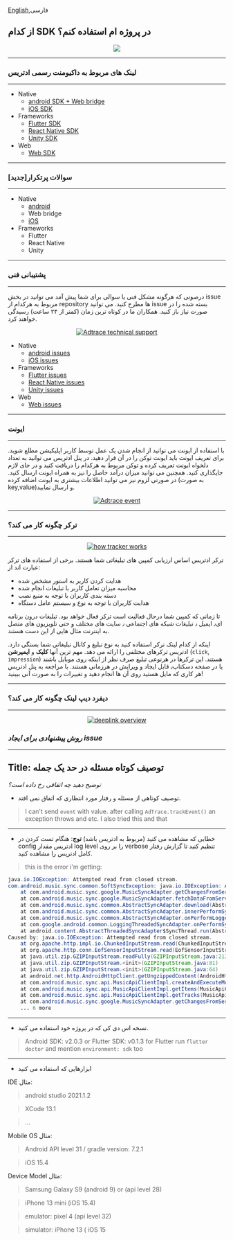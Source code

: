 [English](./README.md),فارسی


## از کدام SDK در پروژه ام استفاده کنم؟

<p align="center">
<a href="https://adtrace.io" target="_blank" rel="noopener noreferrer">
<img src="./files/sdk_fa.jpg" height="alt="Which Adtrace SDK to use in my project">
</a></p>  


---
### لینک های مربوط به داکیومنت رسمی ادتریس
---
- Native
     - [android SDK + Web bridge](https://github.com/adtrace/adtrace_sdk_android)
     - [iOS SDK](https://github.com/adtrace/adtrace_sdk_iOS)
- Frameworks
     - [Flutter SDK](https://github.com/adtrace/adtrace_sdk_flutter)
     - [React Native SDK](https://github.com/adtrace/adtrace_sdk_react_native)
     - [Unity SDK](https://github.com/adtrace/adtrace_sdk_unity)
- Web
  - [Web SDK](https://github.com/adtrace/adtrace_sdk_web)


---
### [جدید]سوالات پرتکرار
---
- Native
     - [android](./FAQs/android-native-faq.md)
     - Web bridge
     - [iOS](./FAQs/ios-native-faq.md)
- Frameworks
     - Flutter
     - React Native
     - Unity

---
### پشتیبانی فنی
---
درصوتی که هرگونه مشکل فنی یا سوالی برای شما پیش آمد می توانید در بخش issue مربوط به هرکدام از repository ها مطرح کنید. می توانید issue بسته شده را در صورت نیاز باز کنید. همکاران ما در کوتاه ترین زمان (کمتر از ۲۴ ساعت) رسیدگی خواهند کرد.

<p align="center">
<a href="https://adtrace.io" target="_blank" rel="noopener noreferrer">
<img src="./files/debug_fa.jpg" alt="Adtrace technical support">
</a></p>

- Native
     - [android issues](https://github.com/adtrace/adtrace_sdk_android/issues)
     - [iOS issues](https://github.com/adtrace/adtrace_sdk_iOS/issues)
- Frameworks
     - [Flutter issues](https://github.com/adtrace/adtrace_sdk_flutter/issues)
     - [React Native issues](https://github.com/adtrace/adtrace_sdk_react_native/issues)
     - [Unity issues](https://github.com/adtrace/adtrace_sdk_unity/issues)
- Web
  - [Web issues](https://github.com/adtrace/adtrace_sdk_web/issues)
  
  
  
---
### ایونت
---
با استفاده از ایونت می توانید از انجام شدن یک عمل توسط کاربر اپلیکیشن مطلع شوید. برای تعریف ایونت باید ایونت توکن را در آن قرار دهید. در پنل ادتریس می توانید به تعداد دلخواه ایونت تعریف کرده و توکن مربوط به هرکدام را دریافت کنید و در جای لازم جایگذاری کنید. 
همچنین می توانید میزان درآمد حاصل را نیز به همراه ایونت ارسال کنید. در صورتی لزوم نیز می توانید اطلاعات بیشتری به ایونت اضافه کرده (به صورت key,value)و ارسال نمایید.
<p align="center">
<a href="https://adtrace.io" target="_blank" rel="noopener noreferrer">
<img src="./files/event_fa.jpg" alt="Adtrace event">
</a></p>


---
### ترکر چگونه کار می کند؟
---

<p align="center">
<a href="https://adtrace.io" target="_blank" rel="noopener noreferrer">
<img src="./files/tracker_fa.jpg" alt="how tracker works">
</a></p>
ترکر ادتریس اساس ارزیابی کمپین های تبلیغاتی شما هستند. برخی از استفاده های ترکر عبارت اند از:

- هدایت کردن کاربر به استور مشخص شده 
- محاسبه میزان تعامل کاربر با تبلیغات انجام شده
- دسته بندی کاربران با توجه به منبع نصب
- هدایت کاربران با توجه به نوع و سیستم عامل دستگاه

تا زمانی که کمپین شما درحال فعالیت است ترکر فعال خواهد بود. تبلیغات درون برنامه ای٫ ایمیل ٫ تبلیغات شبکه های اجتماعی ٫ سایت های مختلف و حتی تلویزیون های متصل به اینترنت مثال هایی از این دست هستند.

اینکه از کدام لینک ترکر استفاده کنید به نوع تبلیغ و کانال تبلیغاتی شما بستگی دارد. ادتریس ترکرهای مختلفی را ارائه می دهد. مهم ترین آنها **کلیک** و **ایمپرشن** (`click`, `impression`) هستند. این ترکرها در هرنوعی تبلیغ صرف نظر از اینکه روی موبایل باشند یا در صفحه دسکتاپ٫ قابل ایجاد و ویرایش در هرزمانی هستند. با مراجعه به پنل ادتریس هر کاری که مایل هستید روی آن ها انجام دهید و تغییرات را به صورت آنی ببینید!



---
### دیفرد دیپ لینک چگونه کار می کند؟
---

<p align="center">
<a href="https://adtrace.io" target="_blank" rel="noopener noreferrer">
<img src="./files/deeplink_fa.jpg" alt="deeplink overview">
</a></p>

                                                          
### ***روش پیشنهادی برای ایجاد issue***
---
**Title**: توصیف کوتاه مسئله در حد یک جمله
----
*توضیح دهید چه اتفاقی رخ داده است؟*

- توصیف کوتاهی از مسئله و رفتار مورد انتظاری که اتفاق نمی افتد.

> I can't send `event` with value. after calling `AdTrace.trackEvent()` an exception throws and etc.
> I also tried this and that
---
- خطایی که مشاهده می کنید (مربوط به ادتریس باشد)
**توج**: هنگام تست کردن در config ادتریس مقدار log level را بر روی verbose تنظیم کنید تا گزارش رفتار کامل ادتریس را مشاهده کنید.
> this is the error i'm getting:
```java
java.io.IOException: Attempted read from closed stream.
com.android.music.sync.common.SoftSyncException: java.io.IOException: Attempted read from closed stream.
    at com.android.music.sync.google.MusicSyncAdapter.getChangesFromServerAsDom(MusicSyncAdapter.java:545)
    at com.android.music.sync.google.MusicSyncAdapter.fetchDataFromServer(MusicSyncAdapter.java:488)
    at com.android.music.sync.common.AbstractSyncAdapter.download(AbstractSyncAdapter.java:417)
    at com.android.music.sync.common.AbstractSyncAdapter.innerPerformSync(AbstractSyncAdapter.java:313)
    at com.android.music.sync.common.AbstractSyncAdapter.onPerformLoggedSync(AbstractSyncAdapter.java:243)
    at com.google.android.common.LoggingThreadedSyncAdapter.onPerformSync(LoggingThreadedSyncAdapter.java:33)
    at android.content.AbstractThreadedSyncAdapter$SyncThread.run(AbstractThreadedSyncAdapter.java:164)
Caused by: java.io.IOException: Attempted read from closed stream.
    at org.apache.http.impl.io.ChunkedInputStream.read(ChunkedInputStream.java:148)
    at org.apache.http.conn.EofSensorInputStream.read(EofSensorInputStream.java:159)
    at java.util.zip.GZIPInputStream.readFully(GZIPInputStream.java:212)
    at java.util.zip.GZIPInputStream.<init>(GZIPInputStream.java:81)
    at java.util.zip.GZIPInputStream.<init>(GZIPInputStream.java:64)
    at android.net.http.AndroidHttpClient.getUngzippedContent(AndroidHttpClient.java:218)
    at com.android.music.sync.api.MusicApiClientImpl.createAndExecuteMethod(MusicApiClientImpl.java:312)
    at com.android.music.sync.api.MusicApiClientImpl.getItems(MusicApiClientImpl.java:588)
    at com.android.music.sync.api.MusicApiClientImpl.getTracks(MusicApiClientImpl.java:638)
    at com.android.music.sync.google.MusicSyncAdapter.getChangesFromServerAsDom(MusicSyncAdapter.java:512)
    ... 6 more
```
---

- نسخه اس دی کی که در پروژه خود استفاده می کنید.
> Android SDK: v2.0.3 or Flutter SDK: v0.1.3 
for Flutter run `flutter doctor` and mention `environment: sdk` too
---

- ابزارهایی که استفاده می کنید

IDE مثال:

> android studio 2021.1.2

> XCode 13.1

> ...

Mobile OS مثال:

> Android API level 31 / gradle version: 7.2.1

> iOS 15.4

Device Model مثال:

> Samsung Galaxy S9 (android 9) or (api level 28)

> iPhone 13 mini (iOS 15.4)

> emulator: pixel 4 (api level 32)

> simulator: iPhone 13 ( iOS 15

